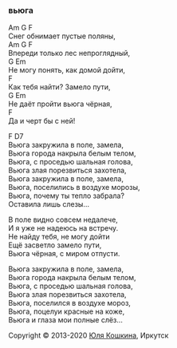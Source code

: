 ### вьюга  

Am       G              F   
Снег обнимает пустые поляны,   
Am       G              F   
Впереди только лес непроглядный,    
G                Em    
Не могу понять, как домой дойти,  
F  
Как тебя найти? Замело пути,   
G               Em  
Не даёт пройти вьюга чёрная,   
F   
Да и черт бы с ней!    


F D7  
Вьюга закружила в поле, замела,  
Вьюга города накрыла белым телом,  
Вьюга, с проседью шальная голова,  
Вьюга злая порезвиться захотела,  
Вьюга закружила в поле, замела,  
Вьюга, поселились в воздухе морозы,  
Вьюга, почему ты тепло забрала?  
Оставила лишь слезы…  

В поле видно совсем недалече,  
И я уже не надеюсь на встречу.  
Не найду тебя, не могу дойти  
Ещё засветло замело пути,    
Вьюга чёрная, с миром отпусти.  

Вьюга закружила в поле, замела,  
Вьюга города накрыла белым телом,  
Вьюга, с проседью шальная голова,  
Вьюга злая порезвиться захотела,  
Вьюга, поселился в воздухе мороз,  
Вьюга, поцелуи красные на коже,  
Вьюга и глаза мои полные слёз…  


Copyright © 2013-2020 [Юля Кошкина](https://vk.com/koshkamoroshka), Иркутск
